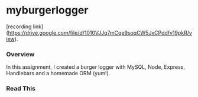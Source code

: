 # myburgerlogger

[recording link] (https://drive.google.com/file/d/1010VJJq7mCqe9soqCW5JxCPddfv19pkR/view).



### Overview

In this assignment, I created a burger logger with MySQL, Node, Express, Handlebars and a homemade ORM (yum!).

### Read This

